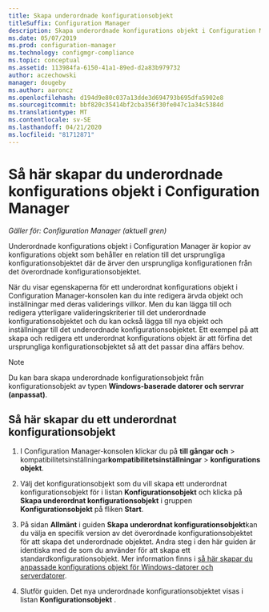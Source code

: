 ```yaml
---
title: Skapa underordnade konfigurationsobjekt
titleSuffix: Configuration Manager
description: Skapa underordnade konfigurations objekt i Configuration Manager.
ms.date: 05/07/2019
ms.prod: configuration-manager
ms.technology: configmgr-compliance
ms.topic: conceptual
ms.assetid: 113984fa-6150-41a1-89ed-d2a83b979732
author: aczechowski
manager: dougeby
ms.author: aaroncz
ms.openlocfilehash: d194d9e80c037a13dde3d694793b695dfa5902e8
ms.sourcegitcommit: bbf820c35414bf2cba356f30fe047c1a34c5384d
ms.translationtype: MT
ms.contentlocale: sv-SE
ms.lasthandoff: 04/21/2020
ms.locfileid: "81712871"
---
```

# <a name="how-to-create-child-configuration-items-in-configuration-manager"></a>Så här skapar du underordnade konfigurations objekt i Configuration Manager

*Gäller för: Configuration Manager (aktuell gren)*

Underordnade konfigurations objekt i Configuration Manager är kopior av konfigurations objekt som behåller en relation till det ursprungliga konfigurationsobjektet där de ärver den ursprungliga konfigurationen från det överordnade konfigurationsobjektet.  

När du visar egenskaperna för ett underordnat konfigurations objekt i Configuration Manager-konsolen kan du inte redigera ärvda objekt och inställningar med deras validerings villkor. Men du kan lägga till och redigera ytterligare valideringskriterier till det underordnade konfigurationsobjektet och du kan också lägga till nya objekt och inställningar till det underordnade konfigurationsobjektet.
Ett exempel på att skapa och redigera ett underordnat konfigurations objekt är att förfina det ursprungliga konfigurationsobjektet så att det passar dina affärs behov.  

> [!NOTE]  
>  Du kan bara skapa underordnade konfigurationsobjekt från konfigurationsobjekt av typen **Windows-baserade datorer och servrar (anpassat)**.  

## <a name="to-create-a-child-configuration-item"></a>Så här skapar du ett underordnat konfigurationsobjekt  

1.  I Configuration Manager-konsolen klickar du på **till gångar och** > kompatibilitetsinställningar**kompatibilitetsinställningar** > **konfigurations objekt**.  

3.  Välj det konfigurationsobjekt som du vill skapa ett underordnat konfigurationsobjekt för i listan **Konfigurationsobjekt** och klicka på **Skapa underordnat konfigurationsobjekt** i gruppen **Konfigurationsobjekt** på fliken **Start**.  

4.  På sidan **Allmänt** i guiden **Skapa underordnat konfigurationsobjekt**kan du välja en specifik version av det överordnade konfigurationsobjektet för att skapa det underordnade objektet. Andra steg i den här guiden är identiska med de som du använder för att skapa ett standardkonfigurationsobjekt. Mer information finns i [så här skapar du anpassade konfigurations objekt för Windows-datorer och serverdatorer](../../compliance/deploy-use/create-custom-configuration-items-for-windows-desktop-and-server-computers-managed-with-the-client.md).  

5.  Slutför guiden. Det nya underordnade konfigurationsobjektet visas i listan **Konfigurationsobjekt** .  
